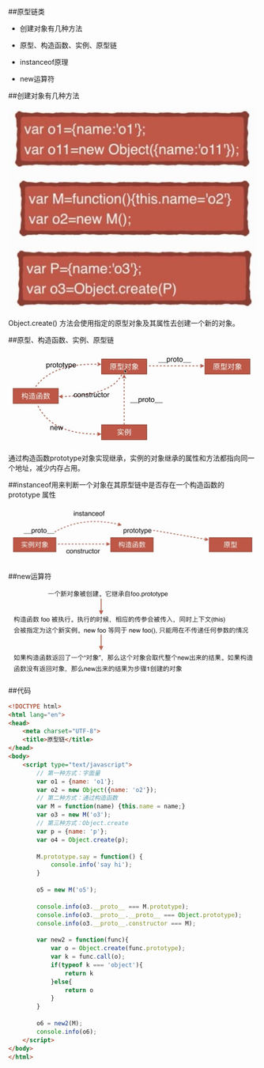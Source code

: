 ##原型链类

- 创建对象有几种方法

- 原型、构造函数、实例、原型链

- instanceof原理

- new运算符




##创建对象有几种方法

![](/assets/360截图20171213202704402.jpg)

Object.create() 方法会使用指定的原型对象及其属性去创建一个新的对象。




##原型、构造函数、实例、原型链

![](/assets/360截图20171213205351951.jpg)

通过构造函数prototype对象实现继承，实例的对象继承的属性和方法都指向同一个地址，减少内存占用。



##instanceof用来判断一个对象在其原型链中是否存在一个构造函数的 prototype 属性

![](/assets/360截图20171213205701928.jpg)




##new运算符

![](/assets/360截图20171214133847151.jpg)




##代码

```html
<!DOCTYPE html>
<html lang="en">
<head>
	<meta charset="UTF-8">
	<title>原型链</title>
</head>
<body>
	<script type="text/javascript">
		// 第一种方式：字面量
		var o1 = {name: 'o1'};
		var o2 = new Object({name: 'o2'});
		// 第二种方式：通过构造函数
		var M = function(name) {this.name = name;}
		var o3 = new M('o3');
		// 第三种方式：Object.create
		var p = {name: 'p'};
		var o4 = Object.create(p);

		M.prototype.say = function() {
			console.info('say hi');
		}

		o5 = new M('o5');

		console.info(o3.__proto__ === M.prototype);
		console.info(o3.__proto__.__proto__ === Object.prototype);
		console.info(o3.__proto__.constructor === M);

		var new2 = function(func){
			var o = Object.create(func.prototype);
			var k = func.call(o);
			if(typeof k === 'object'){
				return k
			}else{
				return o
			}
		}

		o6 = new2(M);
		console.info(o6);
	</script>
</body>
</html>
```
